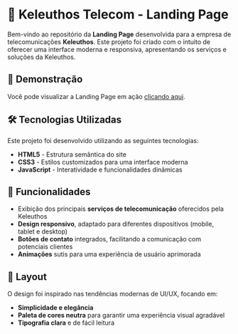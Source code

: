 # 📡 Keleuthos Telecom - Landing Page

Bem-vindo ao repositório da **Landing Page** desenvolvida para a empresa de telecomunicações **Keleuthos**. Este projeto foi criado com o intuito de oferecer uma interface moderna e responsiva, apresentando os serviços e soluções da Keleuthos.

## 🚀 Demonstração

Você pode visualizar a Landing Page em ação <a href="https://davis-leo.github.io/Site-da-Keleuthos/" target="_blank">clicando aqui</a>.

## 🛠️ Tecnologias Utilizadas

Este projeto foi desenvolvido utilizando as seguintes tecnologias:

- **HTML5** - Estrutura semântica do site
- **CSS3** - Estilos customizados para uma interface moderna
- **JavaScript** - Interatividade e funcionalidades dinâmicas

## 📑 Funcionalidades

- Exibição dos principais **serviços de telecomunicação** oferecidos pela Keleuthos
- **Design responsivo**, adaptado para diferentes dispositivos (mobile, tablet e desktop)
- **Botões de contato** integrados, facilitando a comunicação com potenciais clientes
- **Animações** sutis para uma experiência de usuário aprimorada

## 🎨 Layout

O design foi inspirado nas tendências modernas de UI/UX, focando em:

- **Simplicidade e elegância**
- **Paleta de cores neutra** para garantir uma experiência visual agradável
- **Tipografia clara** e de fácil leitura
